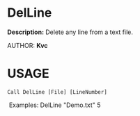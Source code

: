 # DelLine
**Description:**
Delete any line from a text file.

AUTHOR:	**Kvc**

# USAGE

<code>Call DelLine [File] [LineNumber]</code>

​	Examples: 		DelLine "Demo.txt" 5

